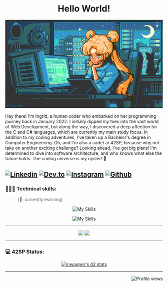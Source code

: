 <div align="center">

# Hello World!

![Foto](moon_byhdd.gif)

</div>

Hey there! I'm Ingrid, a human coder who embarked on her programming journey back in January 2022. I initially dipped my toes into the vast world of Web Development, but along the way, I discovered a deep affection for the C and C# languages, which are currently my main study focus. In addition to my coding adventures, I've taken up a Bachelor's degree in Computer Engineering. Oh, and I'm also a cadet at 42SP, because why not take on another exciting challenge? Looking ahead, I've got big plans! I'm determined to dive into software architecture, and who knows what else the future holds. The coding universe is my oyster! 🚀

[![Linkedin](https://img.shields.io/badge/LinkedIn-0077B5?style=for-the-badge&logo=linkedin&logoColor=white)](https://www.linkedin.com/in/ingridwagner/) 
[![Dev.to](https://img.shields.io/badge/dev.to-592693?style=for-the-badge&logo=devdotto&logoColor=white)](https://dev.to/iw90) 
[![Instagram](https://img.shields.io/badge/Instagram-%23E4405F.svg?style=for-the-badge&logo=Instagram&logoColor=white)](https://www.instagram.com/indyabrada/) 
[![Github](https://img.shields.io/badge/GitHub-555555?style=for-the-badge&logo=github&logoColor=white)](https://github.com/ingrid-w) 
---

### 👩🏼‍💻 Technical skills:

> (🌱: currently learning)

<div align="center">
 
![My Skills](https://skillicons.dev/icons?i=html,css,js,c,cpp,cs,dotnet)
 
![My Skills](https://skillicons.dev/icons?i=ps,figma,md,git,mongodb,mysql,linux)

 </div>

---

<div align="center">

<img height="160em" src="https://github-readme-stats.vercel.app/api/top-langs/?username=iW90&layout=compact&langs_count=7&theme=tokyonight&hide_border=true"/>
<img height="160em" src="https://github-readme-stats.vercel.app/api?username=iW90&show_icons=true&theme=tokyonight&include_all_commits=true&count_private=false&hide_border=true&rank_icon=github"/>

 </div>

---

### 💻 42SP Status:

<div align="center">

[![inwagner's 42 stats](https://badge42.vercel.app/api/v2/clc1y7zdh00160fldpbvqpt6e/stats?cursusId=21&coalitionId=piscine)](https://github.com/JaeSeoKim/badge42)
 
</div>

---

<div align="center">

<p align="right"> <img src="https://komarev.com/ghpvc/?username=iW90&color=blueviolet" alt="Profile views"/></p>
 
</div>

